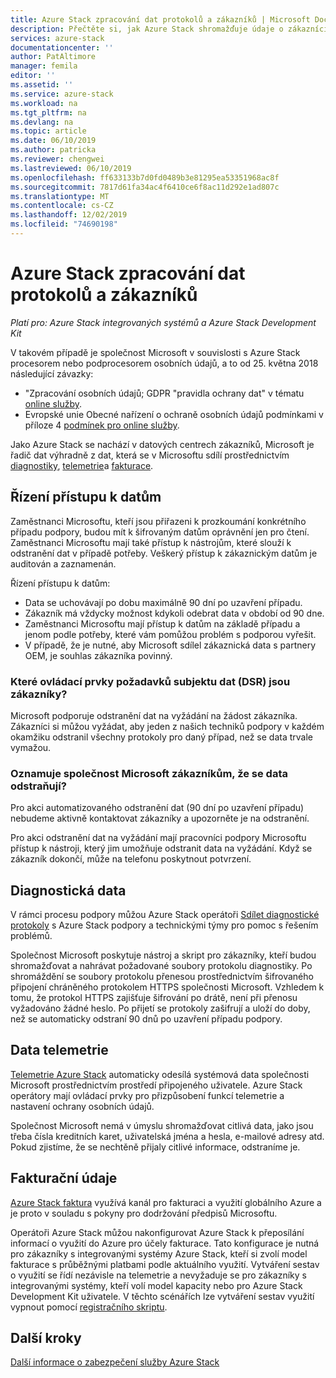 ```yaml
---
title: Azure Stack zpracování dat protokolů a zákazníků | Microsoft Docs
description: Přečtěte si, jak Azure Stack shromažďuje údaje o zákaznících a informace.
services: azure-stack
documentationcenter: ''
author: PatAltimore
manager: femila
editor: ''
ms.assetid: ''
ms.service: azure-stack
ms.workload: na
ms.tgt_pltfrm: na
ms.devlang: na
ms.topic: article
ms.date: 06/10/2019
ms.author: patricka
ms.reviewer: chengwei
ms.lastreviewed: 06/10/2019
ms.openlocfilehash: ff633133b7d0fd0489b3e81295ea53351968ac8f
ms.sourcegitcommit: 7817d61fa34ac4f6410ce6f8ac11d292e1ad807c
ms.translationtype: MT
ms.contentlocale: cs-CZ
ms.lasthandoff: 12/02/2019
ms.locfileid: "74690198"
---
```

# <a name="azure-stack-log-and-customer-data-handling"></a>Azure Stack zpracování dat protokolů a zákazníků 
*Platí pro: Azure Stack integrovaných systémů a Azure Stack Development Kit*  

V takovém případě je společnost Microsoft v souvislosti s Azure Stack procesorem nebo podprocesorem osobních údajů, a to od 25. května 2018 následující závazky:

- "Zpracování osobních údajů; GDPR "pravidla ochrany dat" v tématu [online služby](http://www.microsoftvolumelicensing.com/DocumentSearch.aspx?Mode=3&DocumentTypeId=31).
- Evropské unie Obecné nařízení o ochraně osobních údajů podmínkami v příloze 4 [podmínek pro online služby](http://www.microsoftvolumelicensing.com/DocumentSearch.aspx?Mode=3&DocumentTypeId=31).

Jako Azure Stack se nachází v datových centrech zákazníků, Microsoft je řadič dat výhradně z dat, která se v Microsoftu sdílí prostřednictvím [diagnostiky](azure-stack-configure-on-demand-diagnostic-log-collection.md#use-the-privileged-endpoint-pep-to-collect-diagnostic-logs), [telemetrie](azure-stack-telemetry.md)a [fakturace](azure-stack-usage-reporting.md).  

## <a name="data-access-controls"></a>Řízení přístupu k datům 
Zaměstnanci Microsoftu, kteří jsou přiřazeni k prozkoumání konkrétního případu podpory, budou mít k šifrovaným datům oprávnění jen pro čtení. Zaměstnanci Microsoftu mají také přístup k nástrojům, které slouží k odstranění dat v případě potřeby. Veškerý přístup k zákaznickým datům je auditován a zaznamenán.  

Řízení přístupu k datům:
- Data se uchovávají po dobu maximálně 90 dní po uzavření případu.
- Zákazník má vždycky možnost kdykoli odebrat data v období od 90 dne.
- Zaměstnanci Microsoftu mají přístup k datům na základě případu a jenom podle potřeby, které vám pomůžou problém s podporou vyřešit.
- V případě, že je nutné, aby Microsoft sdílel zákaznická data s partnery OEM, je souhlas zákazníka povinný.  

### <a name="what-data-subject-requests-dsr-controls-do-customers-have"></a>Které ovládací prvky požadavků subjektu dat (DSR) jsou zákazníky?
Microsoft podporuje odstranění dat na vyžádání na žádost zákazníka. Zákazníci si můžou vyžádat, aby jeden z našich techniků podpory v každém okamžiku odstranil všechny protokoly pro daný případ, než se data trvale vymažou.  

### <a name="does-microsoft-notify-customers-when-the-data-is-deleted"></a>Oznamuje společnost Microsoft zákazníkům, že se data odstraňují?
Pro akci automatizovaného odstranění dat (90 dní po uzavření případu) nebudeme aktivně kontaktovat zákazníky a upozorněte je na odstranění.

Pro akci odstranění dat na vyžádání mají pracovníci podpory Microsoftu přístup k nástroji, který jim umožňuje odstranit data na vyžádání. Když se zákazník dokončí, může na telefonu poskytnout potvrzení.

## <a name="diagnostic-data"></a>Diagnostická data
V rámci procesu podpory můžou Azure Stack operátoři [Sdílet diagnostické protokoly](azure-stack-configure-on-demand-diagnostic-log-collection.md#use-the-privileged-endpoint-pep-to-collect-diagnostic-logs) s Azure Stack podpory a technickými týmy pro pomoc s řešením problémů.

Společnost Microsoft poskytuje nástroj a skript pro zákazníky, kteří budou shromažďovat a nahrávat požadované soubory protokolu diagnostiky. Po shromáždění se soubory protokolu přenesou prostřednictvím šifrovaného připojení chráněného protokolem HTTPS společnosti Microsoft. Vzhledem k tomu, že protokol HTTPS zajišťuje šifrování po drátě, není při přenosu vyžadováno žádné heslo. Po přijetí se protokoly zašifrují a uloží do doby, než se automaticky odstraní 90 dnů po uzavření případu podpory.

## <a name="telemetry-data"></a>Data telemetrie
[Telemetrie Azure Stack](azure-stack-telemetry.md) automaticky odesílá systémová data společnosti Microsoft prostřednictvím prostředí připojeného uživatele. Azure Stack operátory mají ovládací prvky pro přizpůsobení funkcí telemetrie a nastavení ochrany osobních údajů.

Společnost Microsoft nemá v úmyslu shromažďovat citlivá data, jako jsou třeba čísla kreditních karet, uživatelská jména a hesla, e-mailové adresy atd. Pokud zjistíme, že se nechtěně přijaly citlivé informace, odstraníme je.

## <a name="billing-data"></a>Fakturační údaje
[Azure Stack faktura](azure-stack-usage-reporting.md) využívá kanál pro fakturaci a využití globálního Azure a je proto v souladu s pokyny pro dodržování předpisů Microsoftu.

Operátoři Azure Stack můžou nakonfigurovat Azure Stack k přeposílání informací o využití do Azure pro účely fakturace. Tato konfigurace je nutná pro zákazníky s integrovanými systémy Azure Stack, kteří si zvolí model fakturace s průběžnými platbami podle aktuálního využití. Vytváření sestav o využití se řídí nezávisle na telemetrie a nevyžaduje se pro zákazníky s integrovanými systémy, kteří volí model kapacity nebo pro Azure Stack Development Kit uživatele. V těchto scénářích lze vytváření sestav využití vypnout pomocí [registračního skriptu](azure-stack-usage-reporting.md).


## <a name="next-steps"></a>Další kroky 
[Další informace o zabezpečení služby Azure Stack](azure-stack-security-foundations.md) 
